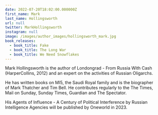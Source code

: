 ```yaml
---
date: 2022-07-20T18:02:00.000000Z
first_name: Mark
last_name: Hollingsworth
url: null
twitter: MarkHollingsworth
instagram: null
image: /images/author_images/hollingsworth_mark.jpg
book_releases:
  - book_title: Fake
  - book_title: The Long War
  - book_title: We Need Snowflakes
---
```

Mark Hollingsworth is the author of Londongrad - From Russia With Cash (HarperCollins, 2012) and an expert on the activities of Russian Oligarchs.

He has written books on MI5, the Saudi Royal family and is the biographer of Mark Thatcher and Tim Bell. He contributes regularly to the The Times, Mail on Sunday, Sunday Times, Guardian and The Spectator.

His Agents of Influence - A Century of Political Interference by Russian Intelligence Agencies will be published by Oneworld in 2023.
